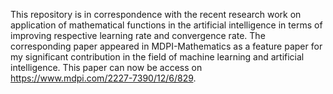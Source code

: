 This repository is in correspondence with the recent research work on application of mathematical functions in the artificial intelligence in terms of improving respective learning rate and convergence rate.
The corresponding paper appeared in MDPI-Mathematics as a feature paper for my significant contribution in the field of machine learning and artificial intelligence. This paper can now be access on https://www.mdpi.com/2227-7390/12/6/829.

